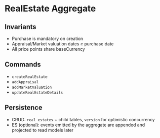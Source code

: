 # RealEstate Aggregate

## Invariants
- Purchase is mandatory on creation
- Appraisal/Market valuation dates ≥ purchase date
- All price points share baseCurrency

## Commands
- `createRealEstate`
- `addAppraisal`
- `addMarketValuation`
- `updateRealEstateDetails`

## Persistence
- CRUD: `real_estates` + child tables, `version` for optimistic concurrency
- ES (optional): events emitted by the aggregate are appended and projected to read models later
